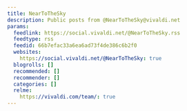```yaml
---
title: NearToTheSky
description: Public posts from @NearToTheSky@vivaldi.net
params:
  feedlink: https://social.vivaldi.net/@NearToTheSky.rss
  feedtype: rss
  feedid: 66b7efac33a6ea6ad73f4de386c6b2f0
  websites:
    https://social.vivaldi.net/@NearToTheSky: true
  blogrolls: []
  recommended: []
  recommender: []
  categories: []
  relme:
    https://vivaldi.com/team/: true
---
```

